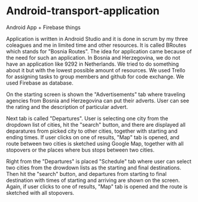 # Android-transport-application
Android App + Firebase things

<p>Application is written in Android Studio and it is done in scrum by my three coleagues and me in limited time and other resources. It is called BRoutes which stands for "Bosnia Routes". The idea for application came because of the need for such an application. In Bosnia and Herzegovina, we do not have an application like 9292 in Netherlands. We tried to do something about it but with the lowest possible amount of resources. We used Trello for assigning tasks to group members and github for code exchange. We used Firebase as database.</p>

<p>On the starting screen is shown the "Advertisements" tab where traveling agencies from Bosnia and Herzegovina can put their adverts. User can see the rating and the description of particular advert.</p>
<p>Next tab is called "Departures". User is selecting one city from the dropdown list of cities, hit the "search" button, and there are displayed all deparatures from picked city to other cities, together with starting and ending times. If user clicks on one of results, "Map" tab is opened, and route between two cities is sketched using Google Map, together with all stopovers or the places where bus stops between two cities.<p>
<p>Right from the "Departures" is placed "Schedule" tab where user can select two cities from the drowdown lists as the starting and final destinations. Then hit the "search" button, and departures from starting to final destination with times of starting and arriving are shown on the screen. Again, if user clicks to one of results, "Map" tab is opened and the route is sketched with all stopovers.</p>

